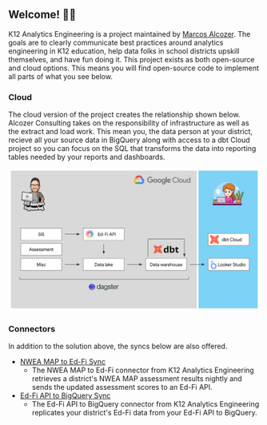 ## Welcome! 👋🏽

K12 Analytics Engineering is a project maintained by [Marcos Alcozer](https://www.alcozer.dev). The goals are to clearly communicate best practices around analytics engineering in K12 education, help data folks in school districts upskill themselves, and have fun doing it. This project exists as both open-source and cloud options. This means you will find open-source code to implement all parts of what you see below.

### Cloud
The cloud version of the project creates the relationship shown below. Alcozer Consulting takes on the responsibility of infrastructure as well as the extract and load work. This mean you, the data person at your district, recieve all your source data in BigQuery along with access to a dbt Cloud project so you can focus on the SQL that transforms the data into reporting tables needed by your reports and dashboards.

![managed](/assets/managed.png)

### Connectors
In addition to the solution above, the syncs below are also offered.

* [NWEA MAP to Ed-Fi Sync](https://docs.google.com/document/d/e/2PACX-1vTU5he-xvv99-Mw0hNVXjLdmlUCEDkoFgOdc9A8O1QXwUo1w6uN2wItgzLSA94nu20G4ymlECb6fmsA/pub)
    * The NWEA MAP to Ed-Fi connector from K12 Analytics Engineering retrieves a district's NWEA MAP assessment results nightly and sends the updated assessment scores to an Ed-Fi API.
* [Ed-Fi API to BigQuery Sync](https://docs.google.com/document/d/e/2PACX-1vS0Q_EY2xy_UlOFl6cJM-_BBDlsvYVgenE--MjP3mRbfDcI-BLORb6UPbUQM1enc6EWsO6TKHlGPm_z/pub)
    * The Ed-Fi API to BigQuery connector from K12 Analytics Engineering replicates your district's Ed-Fi data from your Ed-Fi API to BigQuery.
